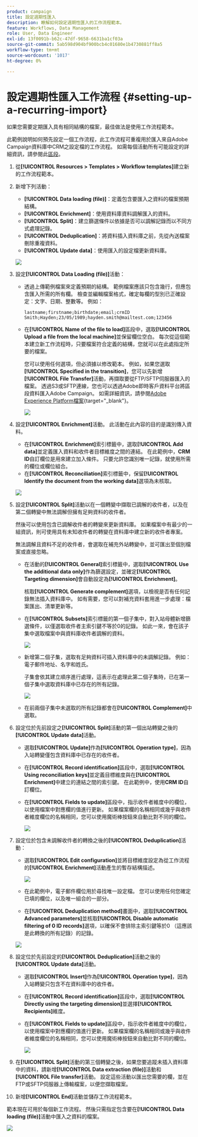 ```yaml
---
product: campaign
title: 設定週期性匯入
description: 瞭解如何設定週期性匯入的工作流程範本。
feature: Workflows, Data Management
role: User, Data Engineer
exl-id: 13f0091b-b62c-47df-9658-6631ba1cf03a
source-git-commit: 5ab598d904bf900bcb4c01680e1b4730881ff8a5
workflow-type: tm+mt
source-wordcount: '1017'
ht-degree: 0%

---
```


# 設定週期性匯入工作流程 {#setting-up-a-recurring-import}



如果您需要定期匯入具有相同結構的檔案，最佳做法是使用工作流程範本。

此範例說明如何預先設定一個工作流程，此工作流程可重複用於匯入來自Adobe Campaign資料庫中CRM之設定檔的工作流程。 如需每個活動所有可能設定的詳細資訊，請參閱此[區段](activities.md)。

1. 從&#x200B;**[!UICONTROL Resources > Templates > Workflow templates]**&#x200B;建立新的工作流程範本。
1. 新增下列活動：

   * **[!UICONTROL Data loading (file)]**：定義包含要匯入之資料的檔案預期結構。
   * **[!UICONTROL Enrichment]**：使用資料庫資料調解匯入的資料。
   * **[!UICONTROL Split]**：建立篩選條件以依據是否可以調解記錄而以不同方式處理記錄。
   * **[!UICONTROL Deduplication]**：將資料插入資料庫之前，先從內送檔案刪除重複資料。
   * **[!UICONTROL Update data]**：使用匯入的設定檔更新資料庫。

   ![](assets/import_template_example0.png)

1. 設定&#x200B;**[!UICONTROL Data Loading (file)]**&#x200B;活動：

   * 透過上傳範例檔案來定義預期的結構。 範例檔案應該只包含幾行，但應包含匯入所需的所有欄。 檢查並編輯檔案格式，確定每欄的型別已正確設定：文字、日期、整數等。 例如：

     ```
     lastname;firstname;birthdate;email;crmID
     Smith;Hayden;23/05/1989;hayden.smith@mailtest.com;123456
     ```

   * 在&#x200B;**[!UICONTROL Name of the file to load]**&#x200B;區段中，選取&#x200B;**[!UICONTROL Upload a file from the local machine]**&#x200B;並保留欄位空白。 每次從這個範本建立新工作流程時，只要檔案符合定義的結構，您就可以在此處指定所要的檔案。

     您可以使用任何選項，但必須據以修改範本。 例如，如果您選取&#x200B;**[!UICONTROL Specified in the transition]**，您可以先新增&#x200B;**[!UICONTROL File Transfer]**&#x200B;活動，再擷取要從FTP/SFTP伺服器匯入的檔案。 透過S3或SFTP連線，您也可以透過Adobe即時客戶資料平台將區段資料匯入Adobe Campaign。 如需詳細資訊，請參閱[Adobe Experience Platform檔案](https://experienceleague.adobe.com/docs/experience-platform/destinations/catalog/email-marketing/adobe-campaign.html){target="_blank"}。

     ![](assets/import_template_example1.png)

1. 設定&#x200B;**[!UICONTROL Enrichment]**&#x200B;活動。 此活動在此內容的目的是識別傳入資料。

   * 在&#x200B;**[!UICONTROL Enrichment]**&#x200B;索引標籤中，選取&#x200B;**[!UICONTROL Add data]**&#x200B;並定義匯入資料和收件者目標維度之間的連結。 在此範例中，**CRM ID**&#x200B;自訂欄位是用來建立加入條件。 只要允許您識別唯一記錄，就使用所需的欄位或欄位組合。
   * 在&#x200B;**[!UICONTROL Reconciliation]**&#x200B;索引標籤中，保留&#x200B;**[!UICONTROL Identify the document from the working data]**&#x200B;選項為未核取。

   ![](assets/import_template_example2.png)

1. 設定&#x200B;**[!UICONTROL Split]**&#x200B;活動以在一個轉變中擷取已調解的收件者，以及在第二個轉變中無法調解但擁有足夠資料的收件者。

   然後可以使用包含已調解收件者的轉變來更新資料庫。 如果檔案中有最少的一組資訊，則可使用具有未知收件者的轉變在資料庫中建立新的收件者專案。

   無法調解且資料不足的收件者，會選取在補充外站轉變中，並可匯出至個別檔案或直接忽略。

   * 在活動的&#x200B;**[!UICONTROL General]**&#x200B;索引標籤中，選取&#x200B;**[!UICONTROL Use the additional data only]**&#x200B;作為篩選設定，並確定&#x200B;**[!UICONTROL Targeting dimension]**&#x200B;會自動設定為&#x200B;**[!UICONTROL Enrichment]**。

     核取&#x200B;**[!UICONTROL Generate complement]**&#x200B;選項，以檢視是否有任何記錄無法插入資料庫中。 如有需要，您可以對補充資料套用進一步處理：檔案匯出、清單更新等。

   * 在&#x200B;**[!UICONTROL Subsets]**&#x200B;索引標籤的第一個子集中，對入站母體新增篩選條件，以僅選取收件者主索引鍵不等於0的記錄。 如此一來，會在該子集中選取檔案中與資料庫收件者調解的資料。

     ![](assets/import_template_example3.png)

   * 新增第二個子集，選取有足夠資料可插入資料庫中的未調解記錄。 例如：電子郵件地址、名字和姓氏。

     子集會依其建立順序進行處理，這表示在處理此第二個子集時，已在第一個子集中選取資料庫中已存在的所有記錄。

     ![](assets/import_template_example3_2.png)

   * 在前兩個子集中未選取的所有記錄都會在&#x200B;**[!UICONTROL Complement]**&#x200B;中選取。

1. 設定位於先前設定之&#x200B;**[!UICONTROL Split]**&#x200B;活動的第一個出站轉變之後的&#x200B;**[!UICONTROL Update data]**&#x200B;活動。

   * 選取&#x200B;**[!UICONTROL Update]**&#x200B;作為&#x200B;**[!UICONTROL Operation type]**，因為入站轉變僅包含資料庫中已存在的收件者。
   * 在&#x200B;**[!UICONTROL Record identification]**&#x200B;區段中，選取&#x200B;**[!UICONTROL Using reconciliation keys]**&#x200B;並定義目標維度與在&#x200B;**[!UICONTROL Enrichment]**&#x200B;中建立的連結之間的索引鍵。 在此範例中，使用&#x200B;**CRM ID**&#x200B;自訂欄位。
   * 在&#x200B;**[!UICONTROL Fields to update]**&#x200B;區段中，指示收件者維度中的欄位，以使用檔案中對應欄的值進行更新。 如果檔案欄的名稱相同或幾乎與收件者維度欄位的名稱相同，您可以使用魔術棒按鈕來自動比對不同的欄位。

     ![](assets/import_template_example6.png)

1. 設定位於包含未調解收件者的轉換之後的&#x200B;**[!UICONTROL Deduplication]**&#x200B;活動：

   * 選取&#x200B;**[!UICONTROL Edit configuration]**&#x200B;並將目標維度設定為從工作流程的&#x200B;**[!UICONTROL Enrichment]**&#x200B;活動產生的暫存結構描述。

     ![](assets/import_template_example4.png)

   * 在此範例中，電子郵件欄位用於尋找唯一設定檔。 您可以使用任何您確定已填的欄位，以及唯一組合的一部分。
   * 在&#x200B;**[!UICONTROL Deduplication method]**&#x200B;畫面中，選取&#x200B;**[!UICONTROL Advanced parameters]**&#x200B;並核取&#x200B;**[!UICONTROL Disable automatic filtering of 0 ID records]**&#x200B;選項，以確保不會排除主索引鍵等於0 （這應該是此轉換的所有記錄）的記錄。

   ![](assets/import_template_example7.png)

1. 設定位於先前設定的&#x200B;**[!UICONTROL Deduplication]**&#x200B;活動之後的&#x200B;**[!UICONTROL Update data]**&#x200B;活動。

   * 選取&#x200B;**[!UICONTROL Insert]**&#x200B;作為&#x200B;**[!UICONTROL Operation type]**，因為入站轉變只包含不在資料庫中的收件者。
   * 在&#x200B;**[!UICONTROL Record identification]**&#x200B;區段中，選取&#x200B;**[!UICONTROL Directly using the targeting dimension]**&#x200B;並選擇&#x200B;**[!UICONTROL Recipients]**&#x200B;維度。
   * 在&#x200B;**[!UICONTROL Fields to update]**&#x200B;區段中，指示收件者維度中的欄位，以使用檔案中對應欄的值進行更新。 如果檔案欄的名稱相同或幾乎與收件者維度欄位的名稱相同，您可以使用魔術棒按鈕來自動比對不同的欄位。

     ![](assets/import_template_example8.png)

1. 在&#x200B;**[!UICONTROL Split]**&#x200B;活動的第三個轉變之後，如果您要追蹤未插入資料庫中的資料，請新增&#x200B;**[!UICONTROL Data extraction (file)]**&#x200B;活動和&#x200B;**[!UICONTROL File transfer]**&#x200B;活動。 設定這些活動以匯出您需要的欄，並在FTP或SFTP伺服器上傳輸檔案，以便您擷取檔案。
1. 新增&#x200B;**[!UICONTROL End]**&#x200B;活動並儲存工作流程範本。

範本現在可用於每個新工作流程。 然後只需指定包含要在&#x200B;**[!UICONTROL Data loading (file)]**&#x200B;活動中匯入之資料的檔案。

![](assets/import_template_example9.png)
